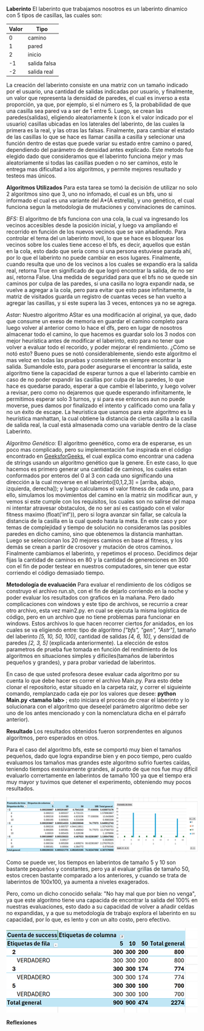 **Laberinto**
El laberinto que trabajamos nosotros es un laberinto dinamico con 5 tipos de casillas, las cuales son:

  | Valor | Tipo | 
  |-------|------|
  | 0 | camino |
  | 1 | pared |
  | 2 | inicio |
  | -1 | salida falsa | 
  | -2 | salida real |

La creación del laberinto consiste en una matriz con un tamaño indicado por el usuario, una cantidad de salidas indicadas por usuario, y finalmente, un valor que representa la densidad de paredes, el cual es inverso a esta proporción, ya que, por ejemplo, si el número es 5, la probabilidad de que una casilla sea pared va a ser de 1 entre 5.
Luego, se crean las paredes(salidas), eligiendo aleatoriamente k (con k el valor indicado por el usuario) casillas ubicadas en los laterales del laberinto, de las cuales la primera es la real, y las otras las falsas.
Finalmente, para cambiar el estado de las casillas lo que se hace es llamar casilla a casilla y selecionar una función dentro de estas que puede variar su estado entre camino o pared, dependiendo del parámetro de densidad antes explicado. Este metodo fue elegido dado que consideramos que el laberinto funciona mejor y mas aleatoriamente si todas las casillas pueden o no ser caminos, esto le entrega mas dificultad a los algoritmos, y permite mejores resultado y testeos mas únicos.


**Algoritmos Utilizados**
Para esta tarea se tomó la decisión de utilizar no solo 2 algoritmos sino que 3, 
uno no infomado, el cual es un bfs, uno si informado el cual es una variante del A*(A estrella),
y uno genético, el cual funciona segun la metodologia de mutaciones y convinaciones de caminos.

*BFS:*
El algoritmo de bfs funciona con una cola, la cual va ingresando los vecinos accesibles desde la posición inicial, y luego va ampliando el recorrido en función de los nuevos vecinos que se van añadiendo. Para controlar el tema del un laberinto movil, lo que se hace es bloquear los vecinos sobre los cuales tiene acceso el bfs, es decir, aquellos que están en la cola, esto dado que sería como si una persona estuviese parada ahí, por lo que el laberinto no puede cambiar en esos lugares. Finalmente, cuando resulta que uno de los vecinos a los cuales se expandío era la salida real, retorna True en significado de que logró encontrar la salida, de no ser así, retorna False.
Una medida de seguridad para que el bfs no se quede sin caminos por culpa de las paredes, si una casilla no logra expandir nada, se vuelve a agregar a la cola, pero para evitar que esto pase infinitamente, la matriz de visitados guarda un registro de cuantas veces se han vuelto a agregar las casillas, y si este supera las 3 veces, entonces ya no se agrega.

*Astar:*
Nuestro algoritmo AStar es una modificación al original, ya que, dado que consume un exeso de memoria en guardar el camino completo para luego volver al anterior como lo hace el dfs, pero en lugar de nosotros almacenar todo el camino, lo que hacemos es guardar solo los 3 nodos con mejor heurística antes de modificar el laberinto, esto para no tener que volver a evaluar todo el recorido, y poder mejorar el rendimiento. ¿Cómo se notó esto? Bueno pues se notó considerablemente, siendo este algoritmo el mas veloz en todas las pruebas y consistente en siempre encontrar la salida. Sumandole esto, para poder asegurarse el encontrar la salida, este algoritmo tiene la capacidad de esperar turnos a que el laberinto cambie en caso de no poder expandir las casillas por culpa de las paredes, lo que hace es quedarse parado, esperar a que cambie el laberinto, y luego volver a revisar, pero como no dejaremos que quede esperando infinitamente, le permitimos esperar solo 3 turnos, y si para ese entonces aun no puede moverse, pues damos por finalizado el intento y calificado como una falla y no un éxito de escape.
La heuristica que usamos para este algoritmo es la heurística manhattan, la cual obtiene la distancia de cierta casilla a la casilla de salida real, la cual está almasenada como una variable dentro de la clase Laberinto.

*Algoritmo Genético:*
El algoritmo geenético, como era de esperarse, es un poco mas complicado, pero su implementación fue inspirada en el código encontrado en [GeeksforGeeks](https://www.geeksforgeeks.org/dsa/genetic-algorithms/), el cual explica como encontrar una cadena de strings usando un algoritmo genético que la genere. En este caso, lo que hacemos es primero generar una cantidad de caminos, los cuales estan conformados por enteros del 0 al 3 con cada uno significando una dirección a la cual moverse en el laberinto([0,1,2,3] = [arriba, abajo, izquierda, derecha]); y luego calculamos el valor fitness de cada uno, para ello, simulamos los movimientos del camino en la matriz sin modificar aun, y vemos si este cumple con los requisitos, los cuales son no salirse del mapa ni intentar atravesar obstaculos, de no ser así es castigado con el valor fitness maximo (float('inf')), pero si logra avanzar sin fallar, se calcula la distancia de la casilla en la cual quedo hasta la meta. En este caso y por temas de complejidad y tiempo de solución no consideramos las posibles paredes en dicho camino, sino que obtenemos la distancia manhattan.
Luego se seleccionan los 20 mejores caminos en base al fitness, y los demás se crean a partir de crosover y mutación de otros caminos.
Finalmente cambiamos el laberinto, y repetimos el proceso. Decidimos dejar fijas la cantidad de caminos en 80 y la cantidad de genereciones en 300 con el fin de poder testear en nuestros computadores, sin tener que estar corriendo el código demasiado tiempo.

**Metodología de evaluación**
Para evaluar el rendimiento de los códigos se construyo el archivo run.sh, con el fin de dejarlo corriendo en la noche y poder evaluar los resultados con graficos en la mañana. Pero dado complicaciones con windows y este tipo de archivos, se recurrio a crear otro archivo, esta vez main2.py. en cual se ejecuta la misma logística de código, pero en un archivo que no tiene problemas para funcionar en windows.
Estos archivos lo que hacen recorrer ciertos *for* anidados, en los cuales se va eligiendo entre: tipo de algoritmo *["bfs", "gen", "Astr"]*, tamaño del laberinto *[5, 10, 50, 100]*, cantidad de salidas *[4, 6, 10]*, y densidad de paredes *[2, 3, 5]* (explicada anteriormente). La elección de estos parametros de prueba fue tomada en función del rendimiento de los algoritmos en situaciones simples y difíciles(tamaños de laberintos pequeños y grandes), y para probar variedad de laberintos.

En caso de que usted profesora desee evaluar cada algoritmo por su cuenta lo que debe hacer es correr el archivo Main.py. Para esto debe clonar el repositorio, estar situado en la carpeta raíz, y correr el siguieinte comando, remplanzado cada eje por los valores que desee: **python Main.py <tamaño lab> <cant salidas> <algoritmo> <densidad>** ; esto iniciara el proceso de crear el laberinto y lo solucionara con el algoritmo que desee(el parámetro algoritmo debe ser uno de los antes mencionado y con la nomenclatura dicha en el párrafo anterior).


**Resultado**
Los resultados obtenidos fueron sorprendentes en algunos algoritmos, pero esperados en otros.

Para el caso del algoritmo bfs, este se comportó muy bien el tamaños pequeños, dado que logra expandirse bien y en poco tiempo, pero cualdo evaluamos los tamaños mas grandes este algoritmo sufrio fuertes caídas, teniendo tiempos exesivamente grandes, al punto de que nos fue muy difícil evaluarlo corrertamente en laberintos de tamaño 100 ya que el tiempo era muy mayor y tuvimos que detener el experimento, obteniendo muy pocos resultados.

![Resultados BFS](images/bfs.png) 

Como se puede ver, los tiempos en laberintos de tamaño 5 y 10 son bastante pequeños y constantes, pero ya al evaluar grillas de tamaño 50, estos crecen bastante comparado a los anteriores, y cuando se trata de laberintos de 100x100, ya aumenta a niveles exagerados.

Pero, como un dicho conocido señala: "No hay mal que por bien no venga", ya que este algoritmo tiene una capacida de encontrar la salida del 100% en nuestras evaluaciones, esto dado a su capacidad de volver a añadir celdas no expandidas, y a que su metodología de trabajo explora el laberinto en su capacidad, por lo que, es lento y con un alto costo, pero efectivo.

![Aciertos BFS](images/success_bfs.png)




**Reflexiones**
